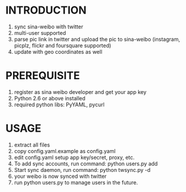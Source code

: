 INTRODUCTION
============

1. sync sina-weibo with twitter
1. multi-user supported
1. parse pic link in twitter and upload the pic to sina-weibo (instagram, picplz, flickr and foursquare supported)
1. update with geo coordinates as well

PREREQUISITE
============

1. register as sina weibo developer and get your app key
1. Python 2.6 or above installed
1. required python libs: PyYAML, pycurl

USAGE
=====

1. extract all files
1. copy config.yaml.example as config.yaml
1. edit config.yaml setup app key/secret, proxy, etc.
1. To add sync accounts, run command: python users.py add <twitter-username>
1. Start sync daemon, run command: python twsync.py -d
1. your weibo is now synced with twitter
1. run python users.py to manage users in the future.
